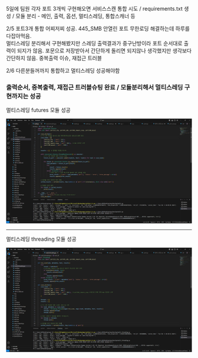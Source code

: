 5일에 팀원 각자 포트 3개씩 구현해오면 서비스스캔 통합 시도 / requirements.txt 생성 / 모듈 분리 - 메인, 출력, 옵션, 멀티스레딩, 통합스캐너 등

2/5 포트3개 통합 어찌저찌 성공. 445_SMB 안열린 포트 무한로딩 해결하는데 하루를 다잡아먹음.  
    멀티스레딩 분리해서 구현해봤지만 스레딩 출력결과가 중구난방이라 포트 순서대로 출력이 되지가 않음. 
    포문으로 저장받아서 간단하게 돌리면 되지않나 생각했지만 생각보다 간단하지 않음. 중복출력 이슈, 재접근 트러블 
    
2/6 다른분들꺼까지 통합하고 멀티스레딩 성공해야함

### 출력순서, 중복출력, 재접근 트러블슈팅 완료 / 모듈분리해서 멀티스레딩 구현까지는 성공 
멀티스레딩 futures 모듈 성공

![멀티스레딩_futures성공.jpg](https://github.com/JoWoonJi/PortScanner/blob/main/img/%EB%A9%80%ED%8B%B0%EC%8A%A4%EB%A0%88%EB%94%A9_futures%EC%84%B1%EA%B3%B5.jpg)

---

멀티스레딩 threading 모듈 성공

![멀티스레딩_threading성공.jpg](https://github.com/JoWoonJi/PortScanner/blob/main/img/%EB%A9%80%ED%8B%B0%EC%8A%A4%EB%A0%88%EB%94%A9_threading%EC%84%B1%EA%B3%B5.jpg)

